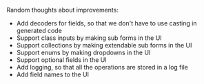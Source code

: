 Random thoughts about improvements:
- Add decoders for fields, so that we don't have to use casting in generated code
- Support class inputs by making sub forms in the UI
- Support collections by making extendable sub forms in the UI
- Support enums by making dropdowns in the UI
- Support optional fields in the UI
- Add logging, so that all the operations are stored in a log file
- Add field names to the UI